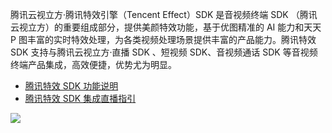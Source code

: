 腾讯云视立方·腾讯特效引擎（Tencent Effect）SDK 是音视频终端 SDK （腾讯云视立方）的重要组成部分，提供美颜特效功能，基于优图精准的 AI 能力和天天 P 图丰富的实时特效处理，为各类视频处理场景提供丰富的产品能力。腾讯特效 SDK 支持与腾讯云视立方·直播 SDK 、短视频 SDK、音视频通话 SDK 等音视频终端产品集成，高效便捷，优势尤为明显。

- [腾讯特效 SDK 功能说明](https://cloud.tencent.com/document/product/616/67043)
- [腾讯特效 SDK 集成直播指引](https://cloud.tencent.com/document/product/616/65883)

![](https://qcloudimg.tencent-cloud.cn/raw/a0369e33a9a822aa9656a956c399d2c1.jpg)


